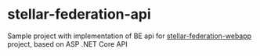 # stellar-federation-api

Sample project with implementation of BE api for [stellar-federation-webapp](/mrigne/stellar-federation-webapp) project, based on ASP .NET Core API
